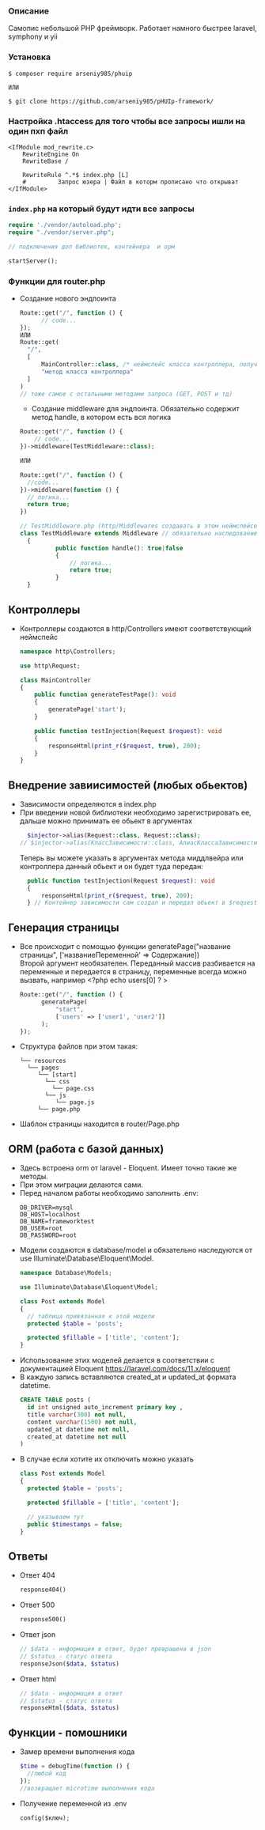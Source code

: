 ### Описание
Самопис небольшой PHP фреймворк. Работает намного быстрее laravel, symphony и yii

### Установка
```shell
$ composer require arseniy985/phuip

ИЛИ 

$ git clone https://github.com/arseniy985/pHUIp-framework/
```

### Настройка .htaccess для того чтобы все запросы ишли на один пхп файл
``` .htaccess
<IfModule mod_rewrite.c>
	RewriteEngine On
	RewriteBase /

	RewriteRule ^.*$ index.php [L]
	#		  Запрос юзера | Файл в которм прописано что открыват
</IfModule>
```
### `index.php` на который будут идти все запросы
```php
require './vendor/autoload.php';
require "./vendor/server.php";

// подключения доп библиотек, контейнера  и орм

startServer();
```

### Функции для router.php

- Создание нового эндпоинта
  ```php
  Route::get("/", function () {
		// code...
  });
  ИЛИ
  Route::get(
    "/",  
    [
        MainController::class, /* неймспейс класса контроллера, полученный с помощью ::class */
        "метод класса контроллера"
    ]
  )
  // тоже самое с остальными методами запроса (GET, POST и тд)
  ```
  - Создание middleware для эндпоинта. Обязательно содержит метод handle, в котором есть вся логика
  ```php
  Route::get("/", function () {
      // code...
  })->middleware(TestMiddleware::class);
  
  ИЛИ 
  
  Route::get("/", function () {
    //code...
  })->middleware(function () {
    // логика...
    return true;
  })

  // TestMiddleware.php (http/Middlewares создавать в этом неймспейсе и директории):
  class TestMiddleware extends Middleware // обязательно наследование
    {
            public function handle(): true|false
            {
                // логика...
                return true;
            } 
    }
## Контроллеры
- Контроллеры создаются в http/Controllers имеют соответствующий неймспейс 
  ```php
  namespace http\Controllers;

  use http\Request;
  
  class MainController 
  {
      public function generateTestPage(): void
      {
          generatePage('start');
      }

      public function testInjection(Request $request): void
      {
          responseHtml(print_r($request, true), 200);
      }
  }
  ```
## Внедрение завиисимостей (любых обьектов)
- Зависимости определяются в index.php 
- При введении новой библиотеки необходимо зарегистрировать ее, дальше можно принимать ее обьект в аргументах
  ```php
    $injector->alias(Request::class, Request::class);
  // $injector->alias(КлассЗависимости::class, АлиасКлассаЗависимости(можно тот же класс)::class);
  ```
  Теперь вы можете указать в аргументах метода миддлвейра или контроллера данный обьект и он будет туда передан:
  ```php
    public function testInjection(Request $request): void
    {
        responseHtml(print_r($request, true), 200);
    } // Контейнер зависимости сам создал и передал обьект в $request
  ```
## Генерация страницы
- Все происходит с помощью функции generatePage("название страницы", ['названиеПеременной' => Содержание])  
  Второй аргумент необязателен. Переданный массив разбивается на переменные и передается в страницу, переменные всегда можно вызвать, например <?php echo users[0] ? >
  ```php
  Route::get("/", function () {
 	    generatePage(
            "start",
            ['users' => ['user1', 'user2']]
        );
  });
  ```
- Структура файлов при этом такая:
  ```
  └── resources
    └── pages
       └── [start]
         └── css
           └── page.css
         └── js
            └── page.js
       └── page.php
  ```
- Шаблон страницы находится в router/Page.php

## ORM (работа с базой данных)
- Здесь встроена orm от laravel - Eloquent. Имеет точно такие же методы.
- При этом миграции делаются сами.
- Перед началом работы необходимо заполнить .env:
  ```dotenv
  DB_DRIVER=mysql
  DB_HOST=localhost
  DB_NAME=frameworktest
  DB_USER=root
  DB_PASSWORD=root
  ```
- Модели создаются в database/model и обязательно наследуются от use Illuminate\Database\Eloquent\Model.
  ```php
  namespace Database\Models;

  use Illuminate\Database\Eloquent\Model;

  class Post extends Model
  {
    // таблица привязанная к этой модели
    protected $table = 'posts';

    protected $fillable = ['title', 'content'];
  }
  ```
- Использование этих моделей делается в соответствии с документацией Eloquent  https://laravel.com/docs/11.x/eloquent
- В каждую запись вставляются created_at и updated_at формата datetime.
  ```sql
  CREATE TABLE posts (
    id int unsigned auto_increment primary key ,
    title varchar(300) not null,
    content varchar(1500) not null,
    updated_at datetime not null,
    created_at datetime not null
  )
  ```
- В случае если хотите их отключить можно указать  
  ```php
  class Post extends Model
  {
    protected $table = 'posts';

    protected $fillable = ['title', 'content'];

    // указываем тут
    public $timestamps = false;
  }
  ```
## Ответы
- Ответ 404 
  ```php
  response404()
  ```
- Ответ 500
  ```php
  response500()
  ```
- Ответ json
  ```php 
  // $data - информация в ответ, будет превращена в json
  // $status - статус ответа
  responseJson($data, $status)
  ```
- Ответ html
  ```php
  // $data - информация в ответ
  // $status - статус ответа
  responseHtml($data, $status)
  ```
## Функции - помошники
- Замер времени выполнения кода
  ```php
  $time = debugTime(function () {
    //любой код
  });
  //возвращает microtime выполнения кода
  ```
- Получение переменной из .env 
  ```php
  config($ключ);
  ```